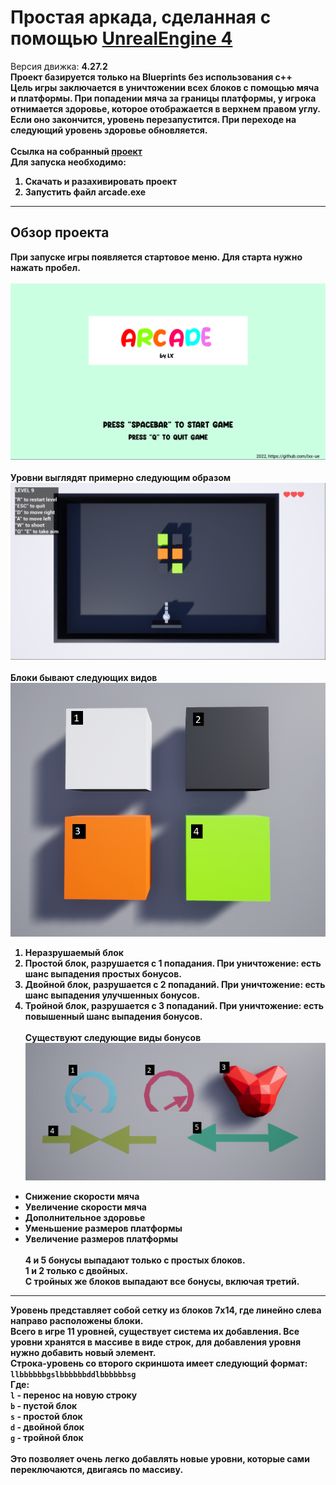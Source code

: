 # Простая аркада, сделанная с помощью [UnrealEngine 4](https://github.com/EpicGames/UnrealEngine) <br>
Версия движка: <b>4.27.2<br>
Проект базируется только на Blueprints **без** использования с++<br>
Цель игры заключается в уничтожении всех блоков с помощью мяча и платформы. При попадении мяча за границы платформы, у игрока отнимается здоровье, которое отображается в верхнем правом углу. Если оно закончится, уровень перезапустится. При переходе на следующий уровень здоровье обновляется. <br>
<br>Ссылка на собранный [проект](https://drive.google.com/file/d/1Wlb-sCi2mypiO8AsWVB39DZufFFefVP_/view?usp=sharing)<br>
Для запуска необходимо:
1. Скачать и разахивировать проект
2. Запустить файл arcade.exe
____
## Обзор проекта
При запуске игры появляется стартовое меню. Для старта нужно нажать пробел. <br><br>
![Menu](https://github.com/lxx-ue/ue4_bp_arcade/blob/main/arcade_png/arcade_menu.png "Menu")
<br><br>Уровни выглядят примерно следующим образом<br>
![Level](https://github.com/lxx-ue/ue4_bp_arcade/blob/main/arcade_png/arcade_level.png "Level")
<br><br>Блоки бывают следующих видов <br>
![Blocks](https://github.com/lxx-ue/ue4_bp_arcade/blob/main/arcade_png/arcade_blocks.png "Blocks")
1. Неразрушаемый блок
2. Простой блок, разрушается с 1 попадания. При уничтожение: есть шанс выпадения простых бонусов.
3. Двойной блок, разрушается с 2 попаданий. При уничтожение: есть шанс выпадения улучшенных бонусов.
4. Тройной блок, разрушается с 3 попаданий. При уничтожение: есть повышенный шанс выпадения бонусов.
<br><br> Существуют следующие виды бонусов
![Bonus](https://github.com/lxx-ue/ue4_bp_arcade/blob/main/arcade_png/arcade_bonus.png "Bonus")
- Снижение скорости мяча
- Увеличение скорости мяча
- Дополнительное здоровье
- Уменьшение размеров платформы
- Увеличение размеров платформы
<br><br>4 и 5 бонусы выпадают только с простых блоков.<br>
1 и 2 только с двойных. <br> С тройных же блоков выпадают все бонусы, включая третий.
____
Уровень представляет собой сетку из блоков 7х14, где линейно слева направо расположены блоки. <br>
Всего в игре 11 уровней, существует система их добавления. Все уровни хранятся в массиве в виде строк, для добавления уровня нужно добавить новый элемент.<br>
Строка-уровень со второго скриншота имеет следующий формат: <br>
```llbbbbbbgslbbbbbbddlbbbbbbsg```
<br>Где:<br>
  `l` - перенос на новую строку<br>
  `b` - пустой блок<br>
  `s` - простой блок<br>
  `d` - двойной блок<br>
  `g` - тройной блок<br>
  <br>Это позволяет очень легко добавлять новые уровни, которые сами переключаются, двигаясь по массиву.
